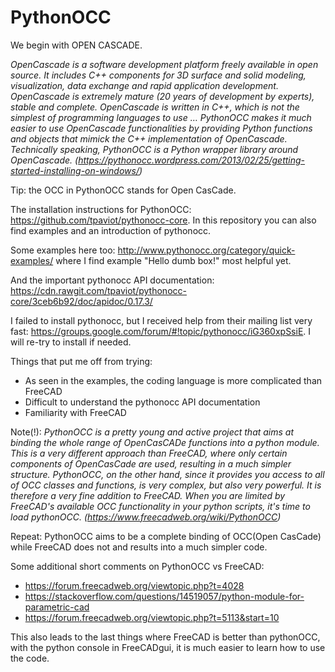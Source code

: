 # PythonOCC
We begin with OPEN CASCADE. 

_OpenCascade is a software development platform freely available in open source. It includes C++ components for 3D surface and solid modeling, visualization, data exchange and rapid application development. OpenCascade is extremely mature (20 years of development by experts), stable and complete. OpenCascade is written in C++, which is not the simplest of programming languages to use … PythonOCC makes it much easier to use OpenCascade functionalities by providing Python functions and objects that mimick the C++ implementation of OpenCascade. Technically speaking, PythonOCC is a Python wrapper library around OpenCascade. (https://pythonocc.wordpress.com/2013/02/25/getting-started-installing-on-windows/)_

Tip: the OCC in PythonOCC stands for Open CasCade.

The installation instructions for PythonOCC: https://github.com/tpaviot/pythonocc-core. In this repository you can also find examples and an introduction of pythonocc.

Some examples here too: http://www.pythonocc.org/category/quick-examples/ where I find example "Hello dumb box!" most helpful yet.

And the important pythonocc API documentation: https://cdn.rawgit.com/tpaviot/pythonocc-core/3ceb6b92/doc/apidoc/0.17.3/

I failed to install pythonocc, but I received help from their mailing list very fast: https://groups.google.com/forum/#!topic/pythonocc/iG360xpSsiE. I will re-try to install if needed.

Things that put me off from trying:
- As seen in the examples, the coding language is more complicated than FreeCAD
- Difficult to understand the pythonocc API documentation
- Familiarity with FreeCAD

Note(!):
_PythonOCC is a pretty young and active project that aims at binding the whole range of OpenCasCADe functions into a python module. This is a very different approach than FreeCAD, where only certain components of OpenCasCade are used, resulting in a much simpler structure. PythonOCC, on the other hand, since it provides you access to all of OCC classes and functions, is very complex, but also very powerful. It is therefore a very fine addition to FreeCAD. When you are limited by FreeCAD's available OCC functionality in your python scripts, it's time to load pythonOCC. (https://www.freecadweb.org/wiki/PythonOCC)_

Repeat: PythonOCC aims to be a complete binding of OCC(Open CasCade) while FreeCAD does not and results into a much simpler code. 

Some additional short comments on PythonOCC vs FreeCAD:
- https://forum.freecadweb.org/viewtopic.php?t=4028
- https://stackoverflow.com/questions/14519057/python-module-for-parametric-cad
- https://forum.freecadweb.org/viewtopic.php?t=5113&start=10

This also leads to the last things where FreeCAD is better than pythonOCC, with the python console in FreeCADgui, it is much easier to learn how to use the code.
